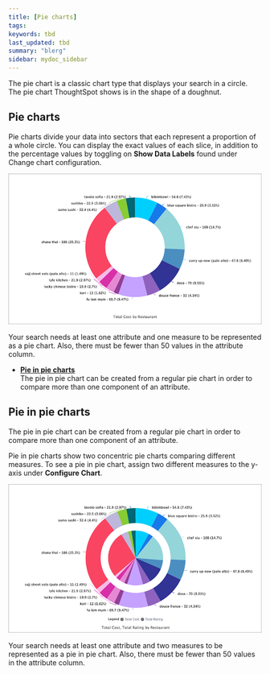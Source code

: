 ```yaml
---
title: [Pie charts]
tags: 
keywords: tbd
last_updated: tbd
summary: "blerg"
sidebar: mydoc_sidebar
---
```


The pie chart is a classic chart type that displays your search in a circle. The pie chart ThoughtSpot shows is in the shape of a doughnut.

## Pie charts

Pie charts divide your data into sectors that each represent a proportion of a whole circle. You can display the exact values of each slice, in addition to the percentage values by toggling on **Show Data Labels** found under Change chart configuration.

 ![](../../../images/pie_chart_example.png "Pie chart example")

Your search needs at least one attribute and one measure to be represented as a pie chart. Also, there must be fewer than 50 values in the attribute column.

-   **[Pie in pie charts](../../../pages/end_user_guide/end_user_search/about_pie_in_pie_charts.html)**  
The pie in pie chart can be created from a regular pie chart in order to compare more than one component of an attribute.

## Pie in pie charts

The pie in pie chart can be created from a regular pie chart in order to compare more than one component of an attribute.

Pie in pie charts show two concentric pie charts comparing different measures. To see a pie in pie chart, assign two different measures to the y-axis under **Configure Chart**.

 ![](../../../images/pie_in_pie_chart_example.png "Pie in pie chart example")

Your search needs at least one attribute and two measures to be represented as a pie in pie chart. Also, there must be fewer than 50 values in the attribute column.
